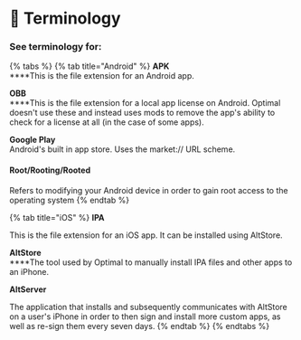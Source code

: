 # 📃 Terminology

### See terminology for:

{% tabs %}
{% tab title="Android" %}
**APK**\
****This is the file extension for an Android app.&#x20;

**OBB**\
****This is the file extension for a local app license on Android. Optimal doesn't use these and instead uses mods to remove the app's ability to check for a license at all (in the case of some apps).&#x20;

**Google Play**\
Android's built in app store. Uses the market:// URL scheme.&#x20;

#### Root/Rooting/Rooted

Refers to modifying your Android device in order to gain root access to the operating system
{% endtab %}

{% tab title="iOS" %}
**IPA**

This is the file extension for an iOS app. It can be installed using AltStore.&#x20;

**AltStore**\
****The tool used by Optimal to manually install IPA files and other apps to an iPhone.&#x20;

**AltServer**

The application that installs and subsequently communicates with AltStore on a user's iPhone in order to then sign and install more custom apps, as well as re-sign them every seven days.&#x20;
{% endtab %}
{% endtabs %}
